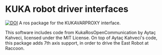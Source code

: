 # KUKA robot driver interfaces

[![DOI](https://zenodo.org/badge/525702578.svg)](https://doi.org/10.5281/zenodo.15099341)
A ros package for the KUKAVARPROXY interface.

This software includes code from KukaRosOpenCommunication by Aytaç Kahveci, licensed under the MIT License. On top of Aytaç Kahveci's code, this package adds 7th axis support, in order to drive the East Robot at Raccoon.